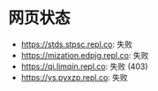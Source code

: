 # 网页状态
- https://stds.stpsc.repl.co: 失败
- https://mization.edpjg.repl.co: 失败
- https://qi.limqin.repl.co: 失败 (403)
- https://ys.pyxzp.repl.co: 失败
